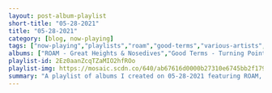 ```yaml
---
layout: post-album-playlist
short-title: "05-28-2021"
title: "05-28-2021"
category: [blog, now-playing]
tags: ["now-playing","playlists","roam","good-terms","various-artists","various-artists"]
albums: ["ROAM - Great Heights & Nosedives","Good Terms - Turning Point","Various Artists - The Off-Season","Various Artists - Livin' the Apocalypse"]
playlist-id: 2Ez0aanZcqTZaMIO2hfROo
playlist-img: https://mosaic.scdn.co/640/ab67616d0000b27310e6745bb2f179dd3616b85fab67616d0000b273557455837a85320fe6604e78ab67616d0000b273a14488f997112037221c3b60ab67616d0000b273b4e087700362d5696f5451e6
summary: "A playlist of albums I created on 05-28-2021 featuring ROAM, Good Terms, Various Artists, and Various Artists"
---
```


